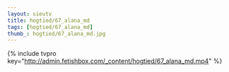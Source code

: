 ```yaml
--- 
layout: sieutv
title: hogtied/67_alana_md
tags: [hogtied/67_alana_md]
thumb_: hogtied/67_alana_md.jpg
---
```

{% include tvpro key="http://admin.fetishbox.com/_content/hogtied/67_alana_md.mp4" %} 
